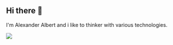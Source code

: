 ## Hi there 👋

I'm Alexander Albert and i like to thinker with various technologies.

![](https://media.giphy.com/media/fVsVfxVwz40I24GT7X/giphy.gif)
